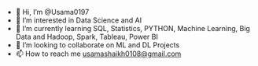 - 👋 Hi, I’m @Usama0197
- 👀 I’m interested in Data Science and AI
- 🌱 I’m currently learning SQL, Statistics, PYTHON, Machine Learning, Big Data and Hadoop, Spark, Tableau, Power BI
- 💞️ I’m looking to collaborate on ML and DL Projects
- 📫 How to reach me usamashaikh0108@gmail.com

<!---
Usama0197/Usama0197 is a ✨ special ✨ repository because its `README.md` (this file) appears on your GitHub profile.
You can click the Preview link to take a look at your changes.
--->
